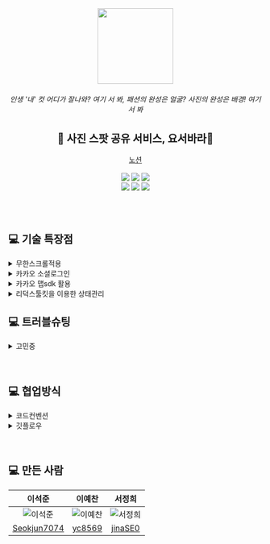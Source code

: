 <div align="center">
  <img src="https://user-images.githubusercontent.com/109025674/193523365-e4c205bb-150f-4ad5-97b2-9377a9ac69e1.PNG" width="150">   <h6>인생 '내' 컷 어디가 잘나와? 여기 서 봐, 패션의 완성은 얼굴? 사진의 완성은 배경! 여기 서 봐</h6>
  <h2>📸 사진 스팟 공유 서비스, 요서바라📸</h2>
  <a href="https://www.notion.so/2-b2a83adc547f456fa02222cad3e04a44">노션</a>　
  <br></br>
</div>
<div align="center">  
  <img src="https://img.shields.io/badge/styled--components-DB7093?style=for-the-badge&logo=styled-components&logoColor=white">
  <img src ="https://img.shields.io/badge/Redux-593D88?style=for-the-badge&logo=redux&logoColor=white">
  <img src ="https://img.shields.io/badge/Material--UI-0081CB?style=for-the-badge&logo=material-ui&logoColor=white">
</div>

<div align="center">
  <img src="https://img.shields.io/badge/React-20232A?style=for-the-badge&logo=react&logoColor=61DAFB">
  <img src="https://img.shields.io/badge/json%20web%20tokens-323330?style=for-the-badge&logo=json-web-tokens&logoColor=pink"> 
  <img src ="https://img.shields.io/badge/Amazon_AWS-232F3E?style=for-the-badge&logo=amazon-aws&logoColor=white">
</div>

<br></br>
## 💻 기술 특장점 
<details>
<summary>무한스크롤적용</summary>
ㅇㅇ
</details>
<details>
<summary>카카오 소셜로그인</summary>
ㅇㅇ
</details>
<details>
<summary>카카오 맵sdk 활용</summary>
ㅇㅇ
</details>
<details>
<summary>리덕스툴킷을 이용한 상태관리</summary>
ㅇㅇ
</details>

## 💻 트러블슈팅
<details>
<summary> 고민중</summary>
- ㅇㅇㅇ
- ㅇㅇㅇㅇㅇ
- ㅇㅇㅇㅇㅇㅇ
- 협업방식(코드컨벤션등)
- 트러블슈팅 / 리펙토링
</details>
<br></br>

## 💻 협업방식
<details>
<summary>코드컨벤션</summary>
-컴포넌트 : PascalCase
-함수 : camelCase
-변수 : camelCase
-폴더명 : 소문자
</details>
<details>
<summary>깃플로우</summary>
각자 작업할 브랜치 생성 ➜ dev 브랜치 생성 ➜ 이상없으면 master에 병합
</details>
<br></br>


## 💻 만든 사람
| 이석준 | 이예찬 | 서정희|
|:-----------:|:-----------:|:-----------:|
| ![이석준](https://user-images.githubusercontent.com/109025674/193542311-15be2f67-ccbb-4383-8c74-2ca9da505ecd.png)|![이예찬](https://user-images.githubusercontent.com/109025674/193542349-5cff393d-570a-4918-9674-258e0b371c88.png)|![서정희](https://user-images.githubusercontent.com/109025674/193542379-6bd3276d-5304-456f-9cb0-942815ea19ad.png)|
|[Seokjun7074](https://github.com/Seokjun7074) | [yc8569](https://github.com/yc8569) | [jinaSE0](https://github.com/jinaSE0) | 


